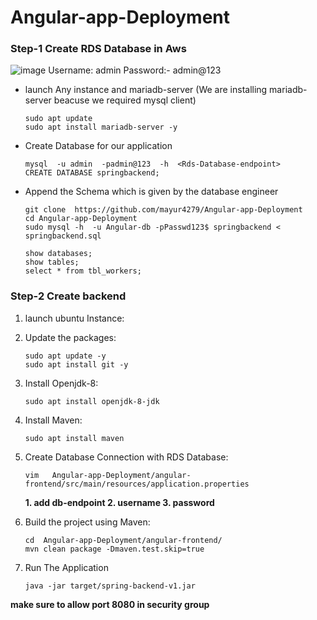 # Angular-app-Deployment

### Step-1 Create RDS Database in Aws  
![image](https://github.com/mayur4279/Angular-app-Deployment/assets/73772313/66f2cd9c-8627-49ac-8107-3b68b7787e05)
Username: admin 
Password:- admin@123  

- launch  Any instance and mariadb-server (We are installing mariadb-server beacuse we required mysql client) 
  ```
  sudo apt update
  sudo apt install mariadb-server -y
  ```
- Create Database for our application  
   ```
   mysql  -u admin  -padmin@123  -h  <Rds-Database-endpoint>
   CREATE DATABASE springbackend;
   ```
- Append the Schema which is given by the database engineer
  ```
  git clone  https://github.com/mayur4279/Angular-app-Deployment
  cd Angular-app-Deployment
  sudo mysql -h  -u Angular-db -pPasswd123$ springbackend < springbackend.sql
  ```
  ```
  show databases;
  show tables;
  select * from tbl_workers;
  ```  
  
### Step-2 Create backend  

1. launch ubuntu Instance:
2. Update the packages:
   ```
   sudo apt update -y
   sudo apt install git -y
   ````

4. Install Openjdk-8:
   ```
   sudo apt install openjdk-8-jdk  
   ```
5. Install Maven:
   ```
   sudo apt install maven
   ```
6. Create Database Connection with RDS Database:
   ```
   vim   Angular-app-Deployment/angular-frontend/src/main/resources/application.properties
   ```
   **1. add db-endpoint 2. username 3. password**

7. Build the project using Maven:
   ```
   cd  Angular-app-Deployment/angular-frontend/
   mvn clean package -Dmaven.test.skip=true
   ```
8. Run The Application  
   ```
   java -jar target/spring-backend-v1.jar
   ```
**make sure to allow port 8080 in security group**




    

   

  
  



